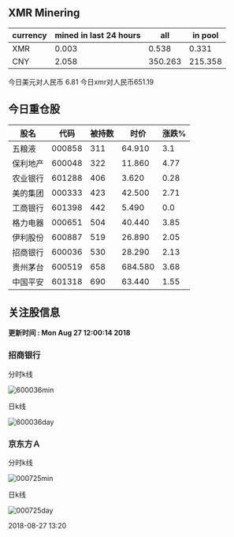 ## XMR Minering

|currency|mined in last 24 hours|all|in pool|
|---|---|---|---|
|XMR|0.003|0.538|0.331|
|CNY|2.058|350.263|215.358|

今日美元对人民币 6.81	今日xmr对人民币651.19


## 今日重仓股 

|股名|代码|被持数|时价|涨跌%|
|---|---|---|---|---|
|五粮液|000858|311|64.910|3.1|
|保利地产|600048|322|11.860|4.77|
|农业银行|601288|406|3.620|0.28|
|美的集团|000333|423|42.500|2.71|
|工商银行|601398|442|5.490|0.0|
|格力电器|000651|504|40.440|3.85|
|伊利股份|600887|519|26.890|2.05|
|招商银行|600036|530|28.290|2.13|
|贵州茅台|600519|658|684.580|3.68|
|中国平安|601318|690|63.440|1.55|

## 关注股信息
**更新时间 : Mon Aug 27 12:00:14 2018**
### 招商银行 
分时k线

![600036min](http://image.sinajs.cn/newchart/min/n/sh600036.gif)

日k线

![600036day](http://image.sinajs.cn/newchart/daily/n/sh600036.gif)

### 京东方Ａ 
分时k线

![000725min](http://image.sinajs.cn/newchart/min/n/sz000725.gif)

日k线

![000725day](http://image.sinajs.cn/newchart/daily/n/sz000725.gif)

2018-08-27 13:20